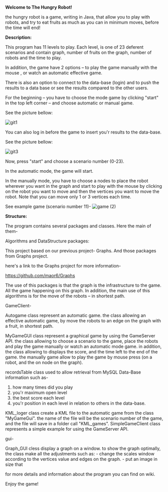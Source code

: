 **Welcome to The Hungry Robot!**

the hungry robot is a game, writing in Java, that allow you to play with robots, and try to eat fruits as much as you can in minimum moves, before the time will end!

**Description:**

This program has 11 levels to play. Each level, is one of 23 deferent scenarios and contain graph, number of fruits on the graph, number of robots and the time to play.

In addition, the game have 2 options – to play the game manually with the mouse , or watch an automatic effective game.

There is also an option to connect to the data-base (login) and to push the results to a data base or see the results compared to the other users.

For the beginning – you have to choose the mode game by clicking "start" in the top left corner –  and choose automatic or  manual game.

See the picture bellow:

![git1](https://user-images.githubusercontent.com/57867811/72916754-40f71e80-3d4b-11ea-9347-ec60342e273d.png)

You can also log in before the game to insert you'r results to the data-base.

See the picture bellow:

![git3](https://user-images.githubusercontent.com/57867811/72916898-87e51400-3d4b-11ea-91ef-3c6dda508c59.png)

Now, press "start" and choose a scenario number (0-23).

In the automatic mode, the game will start.

In the manually mode, you have to choose a nodes to place the robot wherever you want in the graph and start to play with the mouse by clicking on the robot you want to move and then the  vertices you want to move the robot. Note that you can move only 1 or 3 vertices each time.

See example game (scenario number 11)- 
![game (2)](https://user-images.githubusercontent.com/57867811/72685326-d13a2700-3af1-11ea-9f80-c345ce27c8f7.png)

 
**Structure:**

The program contains several packages and classes. Here the main of them-

Algorithms and DataStructure packages:

This project based on our previous project- Graphs. And those packages from Graphs project.

here's a link to the Graphs project for more information-

https://github.com/maor6/Graphs

The use of this packages is that the graph is the infrastructure to the game. All the game happening on this graph. 
In addition, the main use of this algorithms is for the move of the robots – in shortest path.

GameClient-

Autogame class represent an automatic game.
 the class allowing an effective automatic game,
 by move the robots to an edge on the graph with a fruit, in shortest path.
 
MyGameGUI class represent a graphical game by using the GameServer API.
the class
 allowing to choose a scenario to the game, place the robots and play the game
 manually or watch an automatic mode game. 
 in addition, the class allowing to
 displays the score, and the time left to the end of the game.
 the manually
 game allow to play the game by mouse press (on a robot, and the on node on
 the graph).
 
 recordsTable class used to allow retrieval from MySQL Data-Base information such as-

1. how many times did you play
2. you'r maximum open level
3. the best score each level
4. you'r position in each level in relation to others in the data-base.
 
KML_loger class create a KML file to the automatic game from the class "MyGameGui". 
the name of the file will be the scenario number of the game, and the file will save in a folder call "KML_games".
SimpleGameClient class represents a simple example for using the GameServer API.

gui-

Graph_GUI cless display a graph on a window. to show the graph optimally, the
class make all the adjustments such as: - change the scales window according
to the vertices value and edges on the graph. - put an image in size that


for more details and information about the program you can find on wiki.

Enjoy the game!

